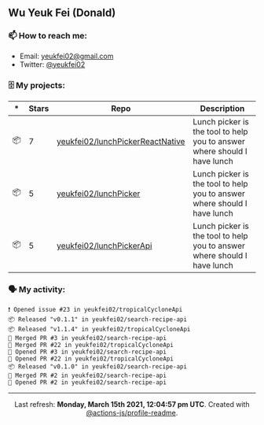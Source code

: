## Wu Yeuk Fei (Donald)

### 📫 How to reach me:

- Email: [yeukfei02@gmail.com](yeukfei02@gmail.com)
- Twitter: [@yeukfei02](https://twitter.com/yeukfei02)

### 🗄 My projects:

|*|Stars|Repo|Description|
|---|---|---|---|
| 📦 | 7 | [yeukfei02/lunchPickerReactNative](https://github.com/yeukfei02/lunchPickerReactNative) | Lunch picker is the tool to help you to answer where should I have lunch |
| 📦 | 5 | [yeukfei02/lunchPicker](https://github.com/yeukfei02/lunchPicker) | Lunch picker is the tool to help you to answer where should I have lunch |
| 📦 | 5 | [yeukfei02/lunchPickerApi](https://github.com/yeukfei02/lunchPickerApi) | Lunch picker is the tool to help you to answer where should I have lunch |

### 🗣 My activity:

```
❗️ Opened issue #23 in yeukfei02/tropicalCycloneApi
📦 Released "v0.1.1" in yeukfei02/search-recipe-api
📦 Released "v1.1.4" in yeukfei02/tropicalCycloneApi
🎉 Merged PR #3 in yeukfei02/search-recipe-api
🎉 Merged PR #22 in yeukfei02/tropicalCycloneApi
💪 Opened PR #3 in yeukfei02/search-recipe-api
💪 Opened PR #22 in yeukfei02/tropicalCycloneApi
📦 Released "v0.1.0" in yeukfei02/search-recipe-api
🎉 Merged PR #2 in yeukfei02/search-recipe-api
💪 Opened PR #2 in yeukfei02/search-recipe-api
```

<!-- <img src="https://github-readme-stats.vercel.app/api?username=yeukfei02&show_icons=true&count_private=true&theme=radical" />

<img src="https://github-readme-stats.vercel.app/api/top-langs/?username=yeukfei02&theme=radical" /> -->

---

<p align="center">Last refresh: <b>Monday, March 15th 2021, 12:04:57 pm UTC</b>. Created with <a href=https://github.com/marketplace/actions/profile-readme>@actions-js/profile-readme</a>.</p>
